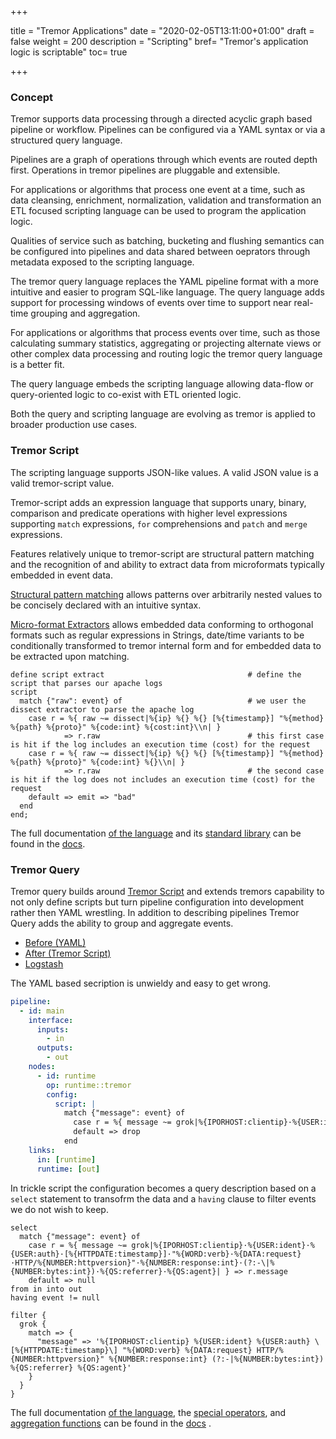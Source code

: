 +++

title = "Tremor Applications"
date = "2020-02-05T13:11:00+01:00"
draft = false
weight = 200
description = "Scripting"
bref= "Tremor's application logic is scriptable"
toc= true

+++

### Concept

Tremor supports data processing through a directed acyclic graph based pipeline or
workflow. Pipelines can be configured via a YAML syntax or via a structured query
language.

Pipelines are a graph of operations through which events are routed depth first.
Operations in tremor pipelines are pluggable and extensible.

For applications or algorithms that process one event at a time, such as data cleansing,
enrichment, normalization, validation and transformation an ETL focused scripting language
can be used to program the application logic.

Qualities of service such as batching, bucketing and flushing semantics can be configured
into pipelines and data shared between oeprators through metadata exposed to the scripting
language.

The tremor query language replaces the YAML pipeline format with a more intuitive and easier
to program SQL-like language. The query language adds support for processing windows of events
over time to support near real-time grouping and aggregation.

For applications or algorithms that process events over time, such as those calculating summary
statistics, aggregating or projecting alternate views or other complex data processing and
routing logic the tremor query language is a better fit.

The query language embeds the scripting language allowing data-flow or query-oriented logic
to co-exist with ETL oriented logic.

Both the query and scripting language are evolving as tremor is applied to broader production
use cases.

### Tremor Script

The scripting language supports JSON-like values. A valid JSON value is a valid tremor-script value.

Tremor-script adds an expression language that supports unary, binary, comparison and predicate
operations with higher level expressions supporting `match` expressions, `for` comprehensions and
`patch` and `merge` expressions.

Features relatively unique to tremor-script are structural pattern matching and the recognition
of and ability to extract data from microformats typically embedded in event data.

[Structural pattern matching](https://docs.tremor.rs/tremor-script/#match) allows patterns over
arbitrarily nested values to be concisely declared with an intuitive syntax.

[Micro-format Extractors](https://docs.tremor.rs/tremor-script/#extractors) allows embedded data
conforming to orthogonal formats such as regular expressions in Strings, date/time variants to
be conditionally transformed to tremor internal form and for embedded data to be extracted upon
matching.

```tremor
define script extract                                # define the script that parses our apache logs
script
  match {"raw": event} of                            # we user the dissect extractor to parse the apache log
    case r = %{ raw ~= dissect|%{ip} %{} %{} [%{timestamp}] "%{method} %{path} %{proto}" %{code:int} %{cost:int}\\n| }
            => r.raw                                 # this first case is hit if the log includes an execution time (cost) for the request
    case r = %{ raw ~= dissect|%{ip} %{} %{} [%{timestamp}] "%{method} %{path} %{proto}" %{code:int} %{}\\n| }
            => r.raw                                 # the second case is hit if the log does not includes an execution time (cost) for the request
    default => emit => "bad"
  end
end;
```

The full documentation  [of the language](https://docs.tremor.rs/tremor-script) and its [standard library](https://docs.tremor.rs/tremor-script/functions) can be found in the [docs](https://docs.tremor.rs).

### Tremor Query

Tremor query builds around [Tremor Script](#h-script) and extends tremors capability to not only define scripts but turn pipeline configuration into development rather then YAML wrestling. In addition to describing pipelines Tremor Query adds the ability to group and aggregate events.

<nav class="tabs" data-component="tabs">
  <ul>
    <li class="active">
      <a href="#before">Before (YAML)</a>
    </li>
    <li>
      <a href="#after">After (Tremor Script)</a>
    </li>
    <li>
      <a href="#logstash">Logstash</a>
    </li>
  </ul>
</nav>

<div id="before">

The YAML based secription is unwieldy and easy to get wrong.

```yaml
pipeline:
  - id: main
    interface:
      inputs:
        - in
      outputs:
        - out
    nodes:
      - id: runtime
        op: runtime::tremor
        config:
          script: |
            match {"message": event} of
              case r = %{ message ~= grok|%{IPORHOST:clientip}·%{USER:ident}·%{USER:auth}·[%{HTTPDATE:timestamp}]·"%{WORD:verb}·%{DATA:request}·HTTP/%{NUMBER:httpversion}"·%{NUMBER:response:int}·(?:-\|%{NUMBER:bytes:int})·%{QS:referrer}·%{QS:agent}| } => r.message
              default => drop
            end
    links:
      in: [runtime]
      runtime: [out]
```

</div>

<div id="after">

In trickle script the configuration becomes a query description based on a `select` statement to transofrm the data and a `having` clause to filter events we do not wish to keep.

```trickle
select
  match {"message": event} of
    case r = %{ message ~= grok|%{IPORHOST:clientip}·%{USER:ident}·%{USER:auth}·[%{HTTPDATE:timestamp}]·"%{WORD:verb}·%{DATA:request}·HTTP/%{NUMBER:httpversion}"·%{NUMBER:response:int}·(?:-\|%{NUMBER:bytes:int})·%{QS:referrer}·%{QS:agent}| } => r.message
    default => null
from in into out
having event != null
```

</div>

<div id="logstash">

```logstash
filter {
  grok {
    match => {
      "message" => '%{IPORHOST:clientip} %{USER:ident} %{USER:auth} \[%{HTTPDATE:timestamp}\] "%{WORD:verb} %{DATA:request} HTTP/%{NUMBER:httpversion}" %{NUMBER:response:int} (?:-|%{NUMBER:bytes:int}) %{QS:referrer} %{QS:agent}'
    }
  }
}
```

</div>

The full documentation  [of the language](https://docs.tremor.rs/tremor-query), the [special operators](https://docs.tremor.rs/artefacts/operators), and [aggregation functions](https://docs.tremor.rs/tremor-query/functions) can be found in the [docs](https://docs.tremor.rs) .

